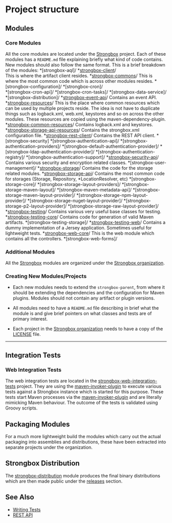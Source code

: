 # Project structure
## Modules
### Core Modules

All the core modules are located under the [Strongbox] project. Each of these modules has a `README.md` file explaining briefly what kind of code contains. New modules should also follow the same format.
This is a brief breakdown of the modules:
*[strongbox-aql]/
*[strongbox-client]/    
This is where the artifact client resides.
*[strongbox-commons]/ 
This is where the most common code which is across other modules resides.
*[strongbox-configuration]/ 
*[strongbox-cron]/  
*[strongbox-cron-api]/
*[strongbox-cron-tasks]/
*[strongbox-data-service]/
*[strongbox-distribution]/
*[strongbox-event-api]/
Contains an event API.
*[strongbox-resources]/
This is the place where common resources which can be used by multiple projects reside. The idea is not have to duplicate things such as logback.xml, web.xml, keystores and so on across the other modules. These resources are copied using the maven-dependency-plugin.
*[strongbox-common-resources]/
Contains logback.xml and keystores.
*[strongbox-storage-api-resources]/
Contains the strongbox.xml configuration file.
*[strongbox-rest-client]/
Contains the REST API client.
*[strongbox-security]
*[strongbox-authentication-api]/
*[strongbox-authentication-providers]/
*[strongbox-default-authentication-provider]/
*[strongbox-ldap-authentication-provider]/
*[strongbox-authentication-registry]/
*[strongbox-authentication-support]/
*[strongbox-security-api]/
Contains various security and encryption related classes.
*[strongbox-user-management]/
*[strongbox-storage]/
Contains the code for the storage related modules.
*[strongbox-storage-api]/
Contains the most common code for storages (Storage, Repository, *LocationResolver, etc)
*[strongbox-storage-core]/
*[strongbox-storage-layout-providers]/
*[strongbox-storage-maven-layout]/
*[strongbox-maven-metadata-api]/
*[strongbox-storage-maven-layout-provider]/
*[strongbox-storage-npm-layout-provider]/
*[strongbox-storage-nuget-layout-provider]/
*[strongbox-storage-p2-layout-provider]/
*[strongbox-storage-raw-layout-provider]/
*[strongbox-testing]/
Contains various very useful base classes for testing.
*[strongbox-testing-core]/
Contains code for generation of valid Maven artifacts.
*[strongbox-testing-storage]/
*[strongbox-testing-web]/
Contains a dummy implementation of a Jersey application. Sometimes useful for lightweight tests.
*[strongbox-web-core]/
This is the web module which contains all the controllers.
*[strongbox-web-forms]/

### Additional Modules

All the [Strongbox] modules are organized under the [Strongbox organization].

### Creating New Modules/Projects

* Each new modules needs to extend the `strongbox-parent`, from where it should be extending the dependencies and the 
  configuration for Maven plugins. Modules should not contain any artifact or plugin versions.

* All modules need to have a `README.md` file describing in brief what the module is and give brief pointers 
  on what classes and tests are of primary interest.

* Each project in the [Strongbox organization] needs to have a copy of the [LICENSE] file.

---

## Integration Tests

### Web Integration Tests

The web integration tests are located in the [strongbox-web-integration-tests] project. 
They are using the [maven-invoker-plugin] to execute various tests 
against a Strongbox instance which is started for this purpose. These tests start Maven processes via the [maven-invoker-plugin]
and are literally mimicking Maven behaviour. The outcome of the tests is validated using Groovy scripts.

## Packaging Modules

For a much more lightweight build the modules which carry out the actual packaging into assemblies and distributions, 
these have been extracted into separate projects under the organization.

## Strongbox Distribution

The [strongbox-distribution](https://github.com/strongbox/strongbox/tree/master/strongbox-distribution) module produces 
the final binary distributions which are then made public under the [releases](https://github.com/strongbox/strongbox/releases) section.



## See Also
* [Writing Tests](./writing-tests.md)
* [REST API](../user-guide/rest-api.md)

[Strongbox]: https://github.com/strongbox/strongbox
[Strongbox organization]: https://github.com/strongbox
[strongbox-client]: https://github.com/strongbox/strongbox/tree/master/strongbox-client
[strongbox-commons]: https://github.com/strongbox/strongbox/tree/master/strongbox-commons
[strongbox-common-resources]: https://github.com/strongbox/strongbox/tree/master/strongbox-resources/strongbox-common-resources
[strongbox-event-api]: https://github.com/strongbox/strongbox/tree/master/strongbox-event-api
[strongbox-metadata-core]: https://github.com/strongbox/strongbox/tree/master/strongbox-metadata-core 
[strongbox-parent]: https://github.com/strongbox/strongbox-parent/tree/master
[strongbox-resources]: https://github.com/strongbox/strongbox/tree/master/strongbox-resources
[strongbox-rest-client]: https://github.com/strongbox/strongbox/tree/master/strongbox-rest-client
[strongbox-security-api]: https://github.com/strongbox/strongbox/tree/master/strongbox-security-api
[strongbox-storage]: https://github.com/strongbox/strongbox/tree/master/strongbox-storage
[strongbox-storage-api]: https://github.com/strongbox/strongbox/tree/master/strongbox-storage/strongbox-storage-api
[strongbox-storage-api-resources]: https://github.com/strongbox/strongbox/tree/master/strongbox-resources/strongbox-storage-resources/strongbox-storage-api-resources
[strongbox-storage-indexing]: https://github.com/strongbox/strongbox/tree/master/strongbox-storage/strongbox-storage-indexing
[strongbox-storage-metadata]: https://github.com/strongbox/strongbox/tree/master/strongbox-storage/strongbox-storage-metadata
[strongbox-storage-resources]: https://github.com/strongbox/strongbox/tree/master/strongbox-resources/strongbox-storage-resources
[strongbox-testing]: https://github.com/strongbox/strongbox/tree/master/strongbox-testing
[strongbox-testing-core]: https://github.com/strongbox/strongbox/tree/master/strongbox-testing/strongbox-testing-core
[strongbox-testing-web]: https://github.com/strongbox/strongbox/tree/master/strongbox-testing/strongbox-testing-web
[strongbox-web-core]: https://github.com/strongbox/strongbox/tree/master/strongbox-web-core
[strongbox-web-integration-tests]: https://github.com/strongbox/strongbox-web-integration-tests
[strongbox-web-resources]: https://github.com/strongbox/strongbox/tree/master/strongbox-resources/strongbox-web-resources
[LICENSE]: https://github.com/strongbox/strongbox/blob/master/LICENSE

[maven-invoker-plugin]: http://maven.apache.org/plugins/maven-invoker-plugin/
